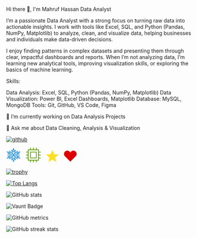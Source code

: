 Hi there 👋, I'm Mahruf Hassan
Data Analyst

I’m a passionate Data Analyst with a strong focus on turning raw data into actionable insights. I work with tools like Excel, SQL, and Python (Pandas, NumPy, Matplotlib) to analyze, clean, and visualize data, helping businesses and individuals make data-driven decisions.

I enjoy finding patterns in complex datasets and presenting them through clear, impactful dashboards and reports. When I’m not analyzing data, I’m learning new analytical tools, improving visualization skills, or exploring the basics of machine learning.

Skills:

Data Analysis: Excel, SQL, Python (Pandas, NumPy, Matplotlib)
Data Visualization: Power BI, Excel Dashboards, Matplotlib
Database: MySQL, MongoDB
Tools: Git, GitHub, VS Code, Figma

🔭 I’m currently working on Data Analysis Projects

💬 Ask me about Data Cleaning, Analysis & Visualization

[<img src='https://cdn.jsdelivr.net/npm/simple-icons@3.0.1/icons/github.svg' alt='github' height='40'>](https://github.com/mahruf43)  

<a href='https://archiveprogram.github.com/'><img src='https://raw.githubusercontent.com/acervenky/animated-github-badges/master/assets/acbadge.gif' width='40' height='40'></a> <a href='https://docs.github.com/en/developers'><img src='https://raw.githubusercontent.com/acervenky/animated-github-badges/master/assets/devbadge.gif' width='40' height='40'></a> <a href='https://stars.github.com/'><img src='https://raw.githubusercontent.com/acervenky/animated-github-badges/master/assets/starbadge.gif' width='35' height='35'></a> <a href='https://docs.github.com/en/github/supporting-the-open-source-community-with-github-sponsors'><img src='https://raw.githubusercontent.com/acervenky/animated-github-badges/master/assets/sponsorbadge.gif' width='35' height='35'></a> 

[![trophy](https://github-profile-trophy.vercel.app/?username=mahruf43)](https://github.com/ryo-ma/github-profile-trophy)

[![Top Langs](https://github-readme-stats.vercel.app/api/top-langs/?username=mahruf43)](https://github.com/anuraghazra/github-readme-stats)

![GitHub stats](https://github-readme-stats.vercel.app/api?username=mahruf43&show_icons=true&count_private=true)  

![Vaunt Badge](https://api.vaunt.dev/v1/github/entities/mahruf43/contributions?format=svg&private=true)  

![GitHub metrics](https://metrics.lecoq.io/mahruf43)  

![GitHub streak stats](https://streak-stats.demolab.com/?user=mahruf43)  


